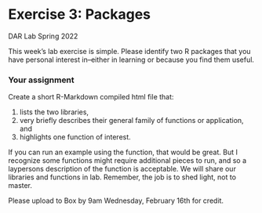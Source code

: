 Exercise 3: Packages
================
DAR Lab
Spring 2022

This week’s lab exercise is simple. Please identify two R packages that
you have personal interest in–either in learning or because you find
them useful.

### Your assignment

Create a short R-Markdown compiled html file that:

1.  lists the two libraries,
2.  very briefly describes their general family of functions or
    application, and
3.  highlights one function of interest.

If you can run an example using the function, that would be great. But I
recognize some functions might require additional pieces to run, and so
a laypersons description of the function is acceptable. We will share
our libraries and functions in lab. Remember, the job is to shed light,
not to master.

Please upload to Box by 9am Wednesday, February 16th for credit.
